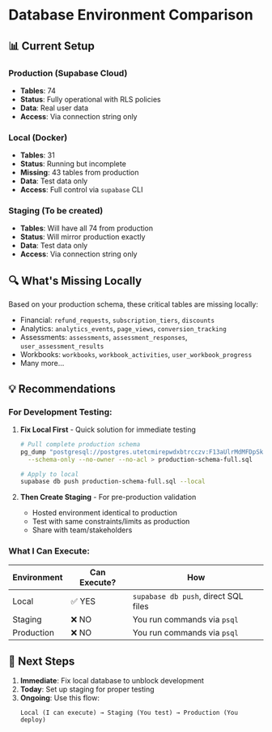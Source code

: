 # Database Environment Comparison

## 📊 Current Setup

### Production (Supabase Cloud)
- **Tables**: 74
- **Status**: Fully operational with RLS policies
- **Data**: Real user data
- **Access**: Via connection string only

### Local (Docker)
- **Tables**: 31
- **Status**: Running but incomplete
- **Missing**: 43 tables from production
- **Data**: Test data only
- **Access**: Full control via `supabase` CLI

### Staging (To be created)
- **Tables**: Will have all 74 from production
- **Status**: Will mirror production exactly
- **Data**: Test data only
- **Access**: Via connection string only

## 🔍 What's Missing Locally

Based on your production schema, these critical tables are missing locally:
- Financial: `refund_requests`, `subscription_tiers`, `discounts`
- Analytics: `analytics_events`, `page_views`, `conversion_tracking`
- Assessments: `assessments`, `assessment_responses`, `user_assessment_results`
- Workbooks: `workbooks`, `workbook_activities`, `user_workbook_progress`
- Many more...

## 💡 Recommendations

### For Development Testing:
1. **Fix Local First** - Quick solution for immediate testing
   ```bash
   # Pull complete production schema
   pg_dump "postgresql://postgres.utetcmirepwdxbtrcczv:F13aUlrMdMFDpSkg@aws-0-us-east-2.pooler.supabase.com:5432/postgres" \
     --schema-only --no-owner --no-acl > production-schema-full.sql
   
   # Apply to local
   supabase db push production-schema-full.sql --local
   ```

2. **Then Create Staging** - For pre-production validation
   - Hosted environment identical to production
   - Test with same constraints/limits as production
   - Share with team/stakeholders

### What I Can Execute:

| Environment | Can Execute? | How |
|------------|--------------|-----|
| Local | ✅ YES | `supabase db push`, direct SQL files |
| Staging | ❌ NO | You run commands via `psql` |
| Production | ❌ NO | You run commands via `psql` |

## 🎯 Next Steps

1. **Immediate**: Fix local database to unblock development
2. **Today**: Set up staging for proper testing
3. **Ongoing**: Use this flow:
   ```
   Local (I can execute) → Staging (You test) → Production (You deploy)
   ```